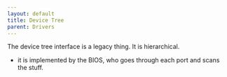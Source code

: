 ```yaml
---
layout: default
title: Device Tree
parent: Drivers
---
```


The device tree interface is a legacy thing. It is hierarchical.

- it is implemented by the BIOS, who goes through each port and scans the stuff.
